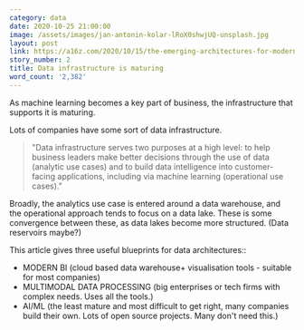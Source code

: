 ```yaml
---
category: data
date: 2020-10-25 21:00:00
image: /assets/images/jan-antonin-kolar-lRoX0shwjUQ-unsplash.jpg
layout: post
link: https://a16z.com/2020/10/15/the-emerging-architectures-for-modern-data-infrastructure/
story_number: 2
title: Data infrastructure is maturing
word_count: '2,382'
---
```


As machine learning becomes a key part of business, the infrastructure that supports it is maturing.

Lots of companies have some sort of data infrastructure.

> "Data infrastructure serves two purposes at a high level: to help business leaders make better decisions through the use of data (analytic use cases) and to build data intelligence into customer-facing applications, including via machine learning (operational use cases).\"

Broadly, the analytics use case is entered around a data warehouse, and the operational approach tends to focus on a data lake. These is some convergence between these, as data lakes become more structured. (Data reservoirs maybe?)

This article gives three useful blueprints for data architectures::

- MODERN BI (cloud based data warehouse+ visualisation tools - suitable for most companies)
- MULTIMODAL DATA PROCESSING (big enterprises or tech firms with complex needs. Uses all the tools.)
- AI/ML (the least mature and most difficult to get right, many companies build their own. Lots of open source projects. Many don't need this.)